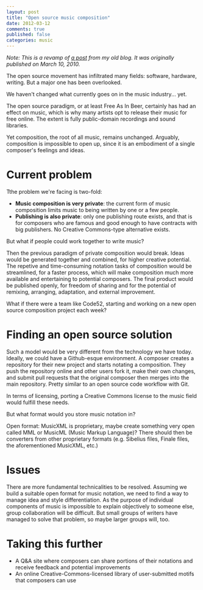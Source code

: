 ```yaml
---
layout: post
title: "Open source music composition"
date: 2012-03-12
comments: true
published: false
categories: music
---
```


*Note: This is a revamp of [a post](http://blog.maximzaslavsky.com/2010/03/open-sourcing-music/) from my old blog. It was originally published on March 10, 2010.*

The open source movement has infiltrated many fields: software, hardware, writing. But a major one has been overlooked.

We haven't changed what currently goes on in the music industry... yet.

The open source paradigm, or at least Free As In Beer, certainly has had an effect on music, which is why many artists opt to release their music for free online. The extent is fully public-domain recordings and sound libraries.

Yet composition, the root of all music, remains unchanged. Arguably, composition is impossible to open up, since it is an embodiment of a single composer's feelings and ideas.

# Current problem

Tthe problem we're facing is two-fold:

* **Music composition is very private**: the current form of music composition limits music to being written by one or a few people.
* **Publishing is also private**: only one publishing route exists, and that is for composers who are famous and good enough to have contracts with big publishers. No Creative Commons-type alternative exists.

But what if people could work together to write music? 

Then the previous paradigm of private composition would break. Ideas would be generated together and combined, for higher creative potential. The repetive and time-consuming notation tasks of composition would be streamlined, for a faster process, which will make composition much more available and entertaining to potential composers. The final product would be published openly, for freedom of sharing and for the potential of remixing, arranging, adaptation, and external improvement.

What if there were a team like Code52, starting and working on a new open source composition project each week?

# Finding an open source solution

Such a model would be very different from the technology we have today. Ideally, we could have a Github-esque environment. A composer creates a repository for their new project and starts notating a composition. They push the repository online and other users fork it, make their own changes, and submit pull requests that the original composer then merges into the main repository. Pretty similar to an open source code workflow with Git.

In terms of licensing, porting a Creative Commons license to the music field would fulfill these needs.

But what format would you store music notation in? 

Open format: MusicXML is proprietary, maybe create something very open called MML or MusicML (Music Markup Language)? There should then be converters from other proprietary formats (e.g. Sibelius files, Finale files, the aforementioned MusicXML, etc.)


# Issues

There are more fundamental technicalities to be resolved. Assuming we build a suitable open format for music notation, we need to find a way to manage idea and style differentiation. As the purpose of individual components of music is impossible to explain objectively to someone else, group collaboration will be difficult. But small groups of writers have managed to solve that problem, so maybe larger groups will, too.

# Taking this further

* A Q&A site where composers can share portions of their notations and receive feedback and potential improvements
* An online Creative-Commons-licensed library of user-submitted motifs that composers can use
